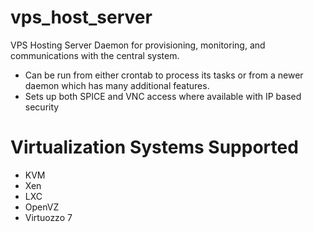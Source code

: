 # vps_host_server
VPS Hosting Server Daemon for provisioning, monitoring, and communications with the central system.

* Can be run from either crontab to process its tasks or from a newer daemon which has many additional features.
* Sets up both SPICE and VNC access where available with IP based security

# Virtualization Systems Supported

- KVM
- Xen
- LXC
- OpenVZ
- Virtuozzo 7
